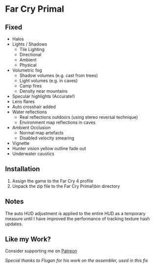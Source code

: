 Far Cry Primal
==============

Fixed
-----
- Halos
- Lights / Shadows
	- Tile Lighting
	- Directional
	- Ambient
	- Physical
- Volumetric fog
	- Shadow volumes (e.g. cast from trees)
	- Light volumes (e.g. in caves)
	- Camp fires
	- Density near mountains
- Specular highlights (Accurate!)
- Lens flares
- Auto crosshair added
- Water reflections
	- Real reflections outdoors (using stereo reversal technique)
	- Environment map reflections in caves
- Ambient Occlusion
	- Normal map artefacts
	- Disabled velocity smearing
- Vignette
- Hunter vision yellow outline fade out
- Underwater caustics

Installation
------------
1. Assign the game to the Far Cry 4 profile
2. Unpack the zip file to the Far Cry Primal\bin directory

Notes
-----
The auto HUD adjustment is applied to the entire HUD as a temporary measure
until I have improved the performance of tracking texture hash updates.

Like my Work?
-------------
Consider supporting me on [Patreon](https://www.patreon.com/DarkStarSword)

_Special thanks to Flugan for his work on the assembler, used in this fix_
